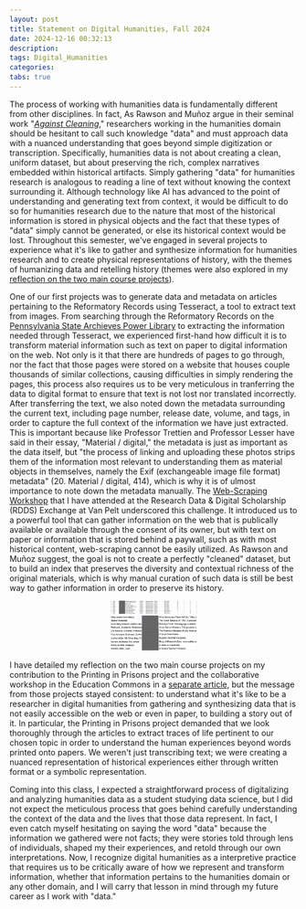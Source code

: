 ```yaml
---
layout: post
title: Statement on Digital Humanities, Fall 2024
date: 2024-12-16 00:32:13
description:
tags: Digital_Humanities
categories:
tabs: true
---
```


<!-- Write a statement (800-1000 words) synthesizing the work you've done and, more importantly, reflecting on it in relation to the topics we discussed throughout the semester. In this statement, you should cite two internal sources from the class readings/videos/visits. You should also link to any project work you produced and embed relevant photos. Overall, questions you should answer in this statement may include:
What are some of the themes and topics that emerged from our class, in our readings, discussions, and assignments? How did the external workshops augment or challenge what we were doing in class?
Similarly, do you notice any patterns or connecting threads that you may not have noticed when we were in the middle of the semester?
What did you expect digital humanities to be coming into the class? What do you think it is now?
Did you discover anything new and exciting about your own interests? Or did some part of our class affirm your own interests?
What do you think you did well in your own work? What did you wish you had done better in your own work? How would you revise or redo it, given the chance? -->

The process of working with humanities data is fundamentally different from other disciplines. In fact, As Rawson and Muñoz argue in their seminal work "[_Against Cleaning_](https://www.jstor.org/stable/pdf/10.5749/j.ctvg251hk.26.pdf?acceptTC=true&coverpage=false)," researchers working in the humanities domain should be hesitant to call such knowledge "data" and must approach data with a nuanced understanding that goes beyond simple digitization or transcription. Specifically, humanities data is not about creating a clean, uniform dataset, but about preserving the rich, complex narratives embedded within historical artifacts. Simply gathering "data" for humanities research is analogous to reading a line of text without knowing the context surrounding it. Although technology like AI has advanced to the point of understanding and generating text from context, it would be difficult to do so for humanities research due to the nature that most of the historical information is stored in physical objects and the fact that these types of "data" simply cannot be generated, or else its historical context would be lost. Throughout this semester, we've engaged in several projects to experience what it's like to gather and synthesize information for humanities research and to create physical representations of history, with the themes of humanizing data and retelling history (themes were also explored in my [reflection on the two main course projects](/blog/2024/reflection-class-projects/)).

One of our first projects was to generate data and metadata on articles pertaining to the Reformatory Records using Tesseract, a tool to extract text from images. From searching through the Reformatory Records on the [Pennsylvania State Archieves Power Library](https://digitalarchives.powerlibrary.org/psa/) to extracting the information needed through Tesseract, we experienced first-hand how difficult it is to transform material information such as text on paper to digital information on the web. Not only is it that there are hundreds of pages to go through, nor the fact that those pages were stored on a website that houses couple thousands of similar collections, causing difficulties in simply rendering the pages, this process also requires us to be very meticulous in tranferring the data to digital format to ensure that text is not lost nor translated incorrectly. After transferring the text, we also noted down the metadata surrounding the current text, including page number, release date, volume, and tags, in order to capture the full context of the information we have just extracted. This is important because like Professor Trettien and Professor Lesser have said in their essay, "Material / digital," the metadata is just as important as the data itself, but "the process of linking and uploading these photos strips them of the information most relevant to understanding them as material objects in themselves, namely the Exif (exchangeable image file format) metadata" (20. Material / digital, 414), which is why it is of ulmost importance to note down the metadata manually. The [Web-Scraping Workshop](blog/2024/web-scraping-workshop/) that I have attended at the Research Data & Digital Scholarship (RDDS) Exchange at Van Pelt underscored this challenge. It introduced us to a powerful tool that can gather information on the web that is publically available or available through the consent of its owner, but with text on paper or information that is stored behind a paywall, such as with most historical content, web-scraping cannot be easily utilized. As Rawson and Muñoz suggest, the goal is not to create a perfectly "cleaned" dataset, but to build an index that preserves the diversity and contextual richness of the original materials, which is why manual curation of such data is still be best way to gather information in order to preserve its history.

<div style="text-align: center;">
    <img src="/assets/img/reformatory-records-1.jpg" alt="Reformatory Records 1" style="width: 30%; height: auto;">
</div>
<div style="text-align: center;">
    <img src="/assets/img/reformatory-records-2.jpg" alt="Reformatory Records 2" style="width: 30%; height: auto;">
</div>

I have detailed my reflection on the two main course projects on my contribution to the Printing in Prisons project and the collaborative workshop in the Education Commons in a [separate article](/blog/2024/reflection-class-projects/), but the message from those projects stayed consistent: to understand what it's like to be a researcher in digital humanities from gathering and synthesizing data that is not easily accessible on the web or even in paper, to building a story out of it. In particular, the Printing in Prisons project demanded that we look thoroughly through the articles to extract traces of life pertinent to our chosen topic in order to understand the human experiences beyond words printed onto papers. We weren't just transcribing text; we were creating a nuanced representation of historical experiences either through written format or a symbolic representation.

Coming into this class, I expected a straightforward process of digitalizing and analyzing humanities data as a student studying data science, but I did not expect the meticulous process that goes behind carefully understanding the context of the data and the lives that those data represent. In fact, I even catch myself hesitating on saying the word "data" because the information we gathered were not facts; they were stories told through lens of individuals, shaped my their experiences, and retold through our own interpretations. Now, I recognize digital humanities as a interpretive practice that requires us to be critically aware of how we represent and transform information, whether that information pertains to the humanities domain or any other domain, and I will carry that lesson in mind through my future career as I work with "data."
